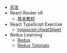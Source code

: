 <!--
 * @Author: 盐焗乳鸽还要砂锅
 * @Date: 2022-04-02 10:27:57
 * @Description: 文件描述
-->

- [前言](README.md)
- React Router v6
  - [基本教程](React/ReactRouterV6.md)
- React TypeScipt Execrise
  - [typescipt cheatSheet](React/ReactTypescript-cheatSheet.md)
- Redux Learning
  - [Redux](Redux/Redux.md)
  - [Redux Tutorials](Redux/Redux-Tutorials.md)
